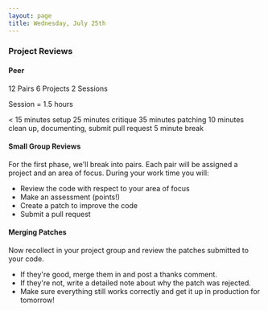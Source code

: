 ```yaml
---
layout: page
title: Wednesday, July 25th
---
```


### Project Reviews

#### Peer

12 Pairs
6 Projects
2 Sessions

Session = 1.5 hours

< 15 minutes setup
25 minutes critique
35 minutes patching
10 minutes clean up, documenting, submit pull request
5 minute break

#### Small Group Reviews

For the first phase, we'll break into pairs. Each pair will be assigned a project and an area of focus. During your work time you will:

* Review the code with respect to your area of focus
* Make an assessment (points!)
* Create a patch to improve the code
* Submit a pull request

#### Merging Patches

Now recollect in your project group and review the patches submitted to your code. 

* If they're good, merge them in and post a thanks comment.
* If they're not, write a detailed note about why the patch was rejected.
* Make sure everything still works correctly and get it up in production for tomorrow!